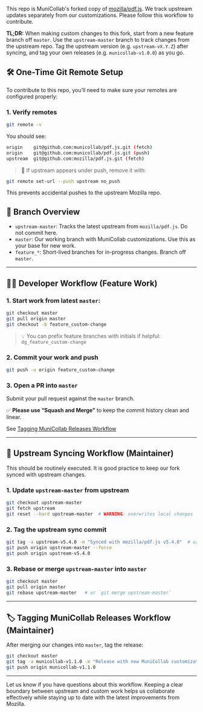 This repo is MuniCollab's forked copy of [mozilla/pdf.js](https://github.com/mozilla/pdf.js). We track upstream updates separately from our customizations. Please follow this workflow to contribute.

**TL;DR:** When making custom changes to this fork, start from a new feature branch off `master`. Use the `upstream-master` branch to track changes from the upstream repo. Tag the upstream version (e.g. `upstream-vX.Y.Z`) after syncing, and tag your own releases (e.g. `municollab-v1.0.0`) as you go.

## 🛠 One-Time Git Remote Setup
To contribute to this repo, you’ll need to make sure your remotes are configured properly:

### 1. Verify remotes

```bash
git remote -v
```

You should see:

```bash
origin    git@github.com:municollab/pdf.js.git (fetch)
origin    git@github.com:municollab/pdf.js.git (push)
upstream  git@github.com:mozilla/pdf.js.git (fetch)
```

> 🚫 If upstream appears under push, remove it with:

```bash
git remote set-url --push upstream no_push
```

This prevents accidental pushes to the upstream Mozilla repo.


## 🌿 Branch Overview

- `upstream-master`: Tracks the latest upstream from `mozilla/pdf.js`. Do not commit here.
- `master`: Our working branch with MuniCollab customizations. Use this as your base for new work.
- `feature_*`: Short-lived branches for in-progress changes. Branch off `master`.

---

## 👩‍💻 Developer Workflow (Feature Work)

### 1. Start work from latest `master`:

```bash
git checkout master
git pull origin master
git checkout -b feature_custom-change
```

> 💡 You can prefix feature branches with initials if helpful: `dg_feature_custom-change`

### 2. Commit your work and push

```bash
git push -u origin feature_custom-change
```

### 3. Open a PR into `master`

Submit your pull request against the `master` branch.

✅ **Please use “Squash and Merge”** to keep the commit history clean and linear.

See [Tagging MuniCollab Releases Workflow](#tagging-municollab-releases-workflow)

---

## 🔁 Upstream Syncing Workflow (Maintainer)

This should be routinely executed. It is good practice to keep our fork synced with upstream changes.

### 1. Update `upstream-master` from upstream

```bash
git checkout upstream-master
git fetch upstream
git reset --hard upstream-master  # WARNING: overwrites local changes
```

### 2. Tag the upstream sync commit

```bash
git tag -a upstream-v5.4.0 -m "Synced with mozilla/pdf.js v5.4.0"  # use the actual version you synced from
git push origin upstream-master --force
git push origin upstream-v5.4.0
```

### 3. Rebase or merge `upstream-master` into `master`

```bash
git checkout master
git pull origin master
git rebase upstream-master   # or `git merge upstream-master`
```

---

## 🏷 Tagging MuniCollab Releases Workflow (Maintainer)
After merging our changes into `master`, tag the release:

```bash
git checkout master
git tag -a municollab-v1.1.0 -m "Release with new MuniCollab customizations"
git push origin municollab-v1.1.0
```

---

Let us know if you have questions about this workflow. Keeping a clear boundary between upstream and custom work helps us collaborate effectively while staying up to date with the latest improvements from Mozilla.